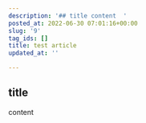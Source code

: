 ```yaml
---
description: '## title content  '
posted_at: 2022-06-30 07:01:16+00:00
slug: '9'
tag_ids: []
title: test article
updated_at: ''

---
```

## title
content

